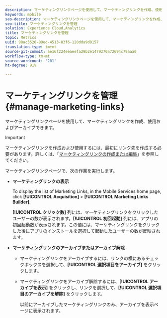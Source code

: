 ```yaml
---
description: マーケティングリンクページを使用して、マーケティングリンクを作成、使用およびアーカイブできます。
keywords: mobile
seo-description: マーケティングリンクページを使用して、マーケティングリンクを作成、使用およびアーカイブできます。
seo-title: マーケティングリンクを管理
solution: Experience Cloud,Analytics
title: マーケティングリンクを管理
topic: Metrics
uuid: 98ac3520-89ed-4513-83f6-120dda9d0157
translation-type: tm+mt
source-git-commit: ae16f224eeaeefa29b2e1479270a72694c79aaa0
workflow-type: tm+mt
source-wordcount: '201'
ht-degree: 91%

---
```



# マーケティングリンクを管理{#manage-marketing-links}

マーケティングリンクページを使用して、マーケティングリンクを作成、使用およびアーカイブできます。

>[!IMPORTANT]
>
>マーケティングリンクを作成および使用するには、最初にリンク先を作成する必要があります。詳しくは、「[マーケティングリンクの作成または編集](/help/using/acquisition-main/c-marketing-links-builder/t-create-edit-adobe-links/t-create-edit-adobe-links.md)」を参照してください。

マーケティングリンクページで、次の作業を実行します。

* **マーケティングリンクの表示**

   To display the list of Marketing Links, in the Mobile Services home page, click **[!UICONTROL Acquisition]** > **[!UICONTROL Marketing Links Builder]**.

   **[!UICONTROL クリック数]** 列には、マーケティングリンクをクリックしたユーザーの数が表示されます。**[!UICONTROL 初回起動]** 列には、アプリの初回起動数が表示されます。この値には、マーケティングリンクをクリックした後にアプリのインストールを選択して起動したユーザーの数が反映されます。

* **マーケティングリンクのアーカイブまたはアーカイブ解除**

   * マーケティングリンクをアーカイブするには、リンクの横にあるチェックボックスを選択して、**[!UICONTROL 選択項目をアーカイブ]** をクリックします。
   * マーケティングリンクをアーカイブ解除するには、**[!UICONTROL アーカイブを表示]** をクリックし、リンクを選択して、**[!UICONTROL 選択項目のアーカイブを解除]** をクリックします。

      以前にアーカイブしたマーケティングリンクのみ、アーカイブを表示ページに表示されます。


